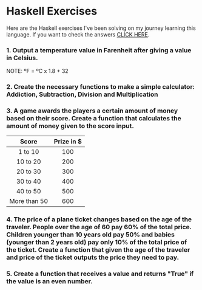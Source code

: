 # Haskell Exercises
Here are the Haskell exercises I've been solving on my journey learning this language. If you want to check the answers [CLICK HERE](https://github.com/NullaSec/Haskel-Exercises/blob/main/HSexercises.hs).

### 1. Output a temperature value in Farenheit after giving a value in Celsius.
NOTE: ºF = ºC x 1.8 + 32

### 2. Create the necessary functions to make a simple calculator: Addiction, Subtraction, Division and Multiplication

### 3. A game awards the players a certain amount of money based on their score. Create a function that calculates the amount of money given to the score input.

|     Score    |  Prize in $ |
|:------------:|:-----------:|
|    1 to 10   |     100     |
|   10 to 20   |     200     |
|   20 to 30   |     300     |
|   30 to 40   |     400     |
|   40 to 50   |     500     |
| More than 50 |     600     |

### 4. The price of a plane ticket changes based on the age of the traveler. People over the age of 60 pay 60% of the total price. Children younger than 10 years old pay 50% and babies (younger than 2 years old) pay only 10% of the total price of the ticket. Create a function that given the age of the traveler and price of the ticket outputs the price they need to pay.

### 5. Create a function that receives a value and returns "True" if the value is an even number.
